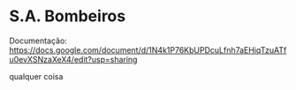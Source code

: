 # S.A. Bombeiros


Documentação: https://docs.google.com/document/d/1N4k1P76KbUPDcuLfnh7aEHiqTzuATfu0evXSNzaXeX4/edit?usp=sharing


qualquer coisa 
